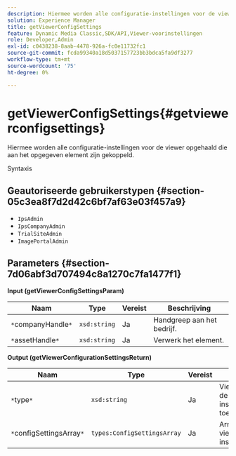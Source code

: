 ```yaml
---
description: Hiermee worden alle configuratie-instellingen voor de viewer opgehaald die aan het opgegeven element zijn gekoppeld.
solution: Experience Manager
title: getViewerConfigSettings
feature: Dynamic Media Classic,SDK/API,Viewer-voorinstellingen
role: Developer,Admin
exl-id: c0438238-8aab-4478-926a-fc0e11732fc1
source-git-commit: fcda99340a18d5037157723bb3bdca5fa9df3277
workflow-type: tm+mt
source-wordcount: '75'
ht-degree: 0%

---
```


# getViewerConfigSettings{#getviewerconfigsettings}

Hiermee worden alle configuratie-instellingen voor de viewer opgehaald die aan het opgegeven element zijn gekoppeld.

Syntaxis

## Geautoriseerde gebruikerstypen {#section-05c3ea8f7d2d42c6bf7af63e03f457a9}

* `IpsAdmin`
* `IpsCompanyAdmin`
* `TrialSiteAdmin`
* `ImagePortalAdmin`

## Parameters {#section-7d06abf3d707494c8a1270c7fa1477f1}

**Input (getViewerConfigSettingsParam)**

| Naam | Type | Vereist | Beschrijving |
|---|---|---|---|
| `*`companyHandle`*` | `xsd:string` | Ja | Handgreep aan het bedrijf. |
| `*`assetHandle`*` | `xsd:string` | Ja | Verwerk het element. |

**Output (getViewerConfigurationSettingsReturn)**

| Naam | Type | Vereist | Beschrijving |
|---|---|---|---|
| `*`type`*` | `xsd:string` | Ja | Viewer type waarop de configuratie-instellingen van toepassing zijn. |
| `*`configSettingsArray`*` | `types:ConfigSettingsArray` | Ja | Array met viewerconfiguratie-instellingen. |
